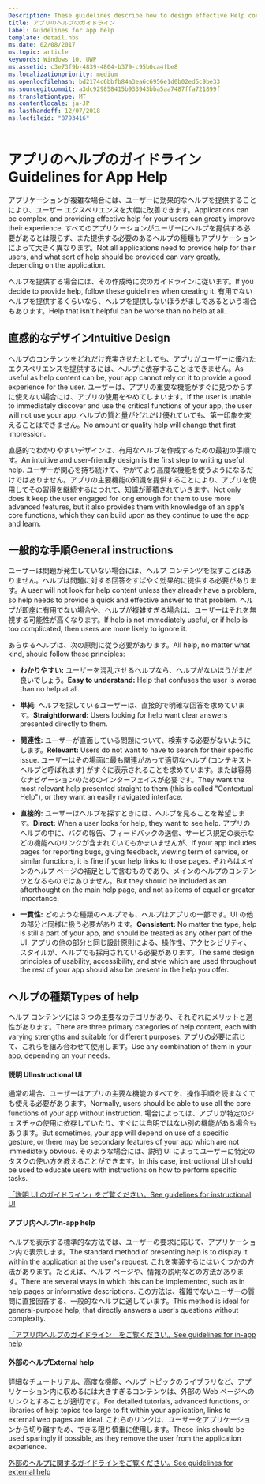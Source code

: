 ```yaml
---
Description: These guidelines describe how to design effective Help content for your app.
title: アプリのヘルプのガイドライン
label: Guidelines for app help
template: detail.hbs
ms.date: 02/08/2017
ms.topic: article
keywords: Windows 10, UWP
ms.assetid: c3e73f9b-4839-4804-b379-c95b0ca4fbe8
ms.localizationpriority: medium
ms.openlocfilehash: bd2174c6bbfb84a3ea6c6956e1d0b02ed5c9be33
ms.sourcegitcommit: a3dc929858415b933943bba5aa7487ffa721899f
ms.translationtype: MT
ms.contentlocale: ja-JP
ms.lasthandoff: 12/07/2018
ms.locfileid: "8793416"
---
```

# <a name="guidelines-for-app-help"></a><span data-ttu-id="18d31-103">アプリのヘルプのガイドライン</span><span class="sxs-lookup"><span data-stu-id="18d31-103">Guidelines for App Help</span></span>



<span data-ttu-id="18d31-104">アプリケーションが複雑な場合には、ユーザーに効果的なヘルプを提供することにより、ユーザー エクスペリエンスを大幅に改善できます。</span><span class="sxs-lookup"><span data-stu-id="18d31-104">Applications can be complex, and providing effective help for your users can greatly improve their experience.</span></span> <span data-ttu-id="18d31-105">すべてのアプリケーションがユーザーにヘルプを提供する必要があるとは限らず、また提供する必要のあるヘルプの種類もアプリケーションによって大きく異なります。</span><span class="sxs-lookup"><span data-stu-id="18d31-105">Not all applications need to provide help for their users, and what sort of help should be provided can vary greatly, depending on the application.</span></span>

<span data-ttu-id="18d31-106">ヘルプを提供する場合には、その作成時に次のガイドラインに従います。</span><span class="sxs-lookup"><span data-stu-id="18d31-106">If you decide to provide help, follow these guidelines when creating it.</span></span> <span data-ttu-id="18d31-107">有用でないヘルプを提供するくらいなら、ヘルプを提供しないほうがましであるという場合もあります。</span><span class="sxs-lookup"><span data-stu-id="18d31-107">Help that isn't helpful can be worse than no help at all.</span></span>

## <a name="intuitive-design"></a><span data-ttu-id="18d31-108">直感的なデザイン</span><span class="sxs-lookup"><span data-stu-id="18d31-108">Intuitive Design</span></span>

<span data-ttu-id="18d31-109">ヘルプのコンテンツをどれだけ充実させたとしても、アプリがユーザーに優れたエクスペリエンスを提供するには、ヘルプに依存することはできません。</span><span class="sxs-lookup"><span data-stu-id="18d31-109">As useful as help content can be, your app cannot rely on it to provide a good experience for the user.</span></span> <span data-ttu-id="18d31-110">ユーザーは、アプリの重要な機能がすぐに見つからずに使えない場合には、アプリの使用をやめてしまいます。</span><span class="sxs-lookup"><span data-stu-id="18d31-110">If the user is unable to immediately discover and use the critical functions of your app, the user will not use your app.</span></span> <span data-ttu-id="18d31-111">ヘルプの質と量がどれだけ優れていても、第一印象を変えることはできません。</span><span class="sxs-lookup"><span data-stu-id="18d31-111">No amount or quality help will change that first impression.</span></span>

<span data-ttu-id="18d31-112">直感的でわかりやすいデザインは、有用なヘルプを作成するための最初の手順です。</span><span class="sxs-lookup"><span data-stu-id="18d31-112">An intuitive and user-friendly design is the first step to writing useful help.</span></span> <span data-ttu-id="18d31-113">ユーザーが関心を持ち続けて、やがてより高度な機能を使うようになるだけではありません。アプリの主要機能の知識を提供することにより、アプリを使用してその習得を継続するにつれて、知識が蓄積されていきます。</span><span class="sxs-lookup"><span data-stu-id="18d31-113">Not only does it keep the user engaged for long enough for them to use more advanced features, but it also provides them with knowledge of an app's core functions, which they can build upon as they continue to use the app and learn.</span></span>

## <a name="general-instructions"></a><span data-ttu-id="18d31-114">一般的な手順</span><span class="sxs-lookup"><span data-stu-id="18d31-114">General instructions</span></span>

<span data-ttu-id="18d31-115">ユーザーは問題が発生していない場合には、ヘルプ コンテンツを探すことはありません。ヘルプは問題に対する回答をすばやく効果的に提供する必要があります。</span><span class="sxs-lookup"><span data-stu-id="18d31-115">A user will not look for help content unless they already have a problem, so help needs to provide a quick and effective answer to that problem.</span></span> <span data-ttu-id="18d31-116">ヘルプが即座に有用でない場合や、ヘルプが複雑すぎる場合は、ユーザーはそれを無視する可能性が高くなります。</span><span class="sxs-lookup"><span data-stu-id="18d31-116">If help is not immediately useful, or if help is too complicated, then users are more likely to ignore it.</span></span>

<span data-ttu-id="18d31-117">あらゆるヘルプは、次の原則に従う必要があります。</span><span class="sxs-lookup"><span data-stu-id="18d31-117">All help, no matter what kind, should follow these principles:</span></span>

-   <span data-ttu-id="18d31-118">**わかりやすい:** ユーザーを混乱させるヘルプなら、ヘルプがないほうがまだ良いでしょう。</span><span class="sxs-lookup"><span data-stu-id="18d31-118">**Easy to understand:** Help that confuses the user is worse than no help at all.</span></span>

-   <span data-ttu-id="18d31-119">**単純:** ヘルプを探しているユーザーは、直接的で明確な回答を求めています。</span><span class="sxs-lookup"><span data-stu-id="18d31-119">**Straightforward:** Users looking for help want clear answers presented directly to them.</span></span>

-   <span data-ttu-id="18d31-120">**関連性:** ユーザーが直面している問題について、検索する必要がないようにします。</span><span class="sxs-lookup"><span data-stu-id="18d31-120">**Relevant:** Users do not want to have to search for their specific issue.</span></span> <span data-ttu-id="18d31-121">ユーザーはその場面に最も関連があって適切なヘルプ (コンテキスト ヘルプと呼ばれます) がすぐに表示されることを求めています。または容易なナビゲーションのためのインターフェイスが必要です。</span><span class="sxs-lookup"><span data-stu-id="18d31-121">They want the most relevant help presented straight to them (this is called "Contextual Help"), or they want an easily navigated interface.</span></span>

-   <span data-ttu-id="18d31-122">**直接的:** ユーザーはヘルプを探すときには、ヘルプを見ることを希望します。</span><span class="sxs-lookup"><span data-stu-id="18d31-122">**Direct:** When a user looks for help, they want to see help.</span></span> <span data-ttu-id="18d31-123">アプリのヘルプの中に、バグの報告、フィードバックの送信、サービス規定の表示などの機能へのリンクが含まれていてもかまいませんが、</span><span class="sxs-lookup"><span data-stu-id="18d31-123">If your app includes pages for reporting bugs, giving feedback, viewing term of service, or similar functions, it is fine if your help links to those pages.</span></span> <span data-ttu-id="18d31-124">それらはメインのヘルプ ページの補足として含むものであり、メインのヘルプのコンテンツとなるものではありません。</span><span class="sxs-lookup"><span data-stu-id="18d31-124">But they should be included as an afterthought on the main help page, and not as items of equal or greater importance.</span></span>

-   <span data-ttu-id="18d31-125">**一貫性:** どのような種類のヘルプでも、ヘルプはアプリの一部です。UI の他の部分と同様に扱う必要があります。</span><span class="sxs-lookup"><span data-stu-id="18d31-125">**Consistent:** No matter the type, help is still a part of your app, and should be treated as any other part of the UI.</span></span> <span data-ttu-id="18d31-126">アプリの他の部分と同じ設計原則による、操作性、アクセシビリティ、スタイルが、ヘルプでも採用されている必要があります。</span><span class="sxs-lookup"><span data-stu-id="18d31-126">The same design principles of usability, accessibility, and style which are used throughout the rest of your app should also be present in the help you offer.</span></span>

## <a name="types-of-help"></a><span data-ttu-id="18d31-127">ヘルプの種類</span><span class="sxs-lookup"><span data-stu-id="18d31-127">Types of help</span></span>

<span data-ttu-id="18d31-128">ヘルプ コンテンツには 3 つの主要なカテゴリがあり、それぞれにメリットと適性があります。</span><span class="sxs-lookup"><span data-stu-id="18d31-128">There are three primary categories of help content, each with varying strengths and suitable for different purposes.</span></span> <span data-ttu-id="18d31-129">アプリの必要に応じて、これらを組み合わせて使用します。</span><span class="sxs-lookup"><span data-stu-id="18d31-129">Use any combination of them in your app, depending on your needs.</span></span>

#### <a name="instructional-ui"></a><span data-ttu-id="18d31-130">説明 UI</span><span class="sxs-lookup"><span data-stu-id="18d31-130">Instructional UI</span></span>

<span data-ttu-id="18d31-131">通常の場合、ユーザーはアプリの主要な機能のすべてを、操作手順を読まなくても使える必要があります。</span><span class="sxs-lookup"><span data-stu-id="18d31-131">Normally, users should be able to use all the core functions of your app without instruction.</span></span> <span data-ttu-id="18d31-132">場合によっては、アプリが特定のジェスチャの使用に依存していたり、すぐには自明ではない別の機能がある場合もあります。</span><span class="sxs-lookup"><span data-stu-id="18d31-132">But sometimes, your app will depend on use of a specific gesture, or there may be secondary features of your app which are not immediately obvious.</span></span> <span data-ttu-id="18d31-133">そのような場合には、説明 UI によってユーザーに特定のタスクの使い方を教えることができます。</span><span class="sxs-lookup"><span data-stu-id="18d31-133">In this case, instructional UI should be used to educate users with instructions on how to perform specific tasks.</span></span>

[<span data-ttu-id="18d31-134">「説明 UI のガイドライン」をご覧ください。</span><span class="sxs-lookup"><span data-stu-id="18d31-134">See guidelines for instructional UI</span></span>](instructional-ui.md)

#### <a name="in-app-help"></a><span data-ttu-id="18d31-135">アプリ内ヘルプ</span><span class="sxs-lookup"><span data-stu-id="18d31-135">In-app help</span></span>

<span data-ttu-id="18d31-136">ヘルプを表示する標準的な方法では、ユーザーの要求に応じて、アプリケーション内で表示します。</span><span class="sxs-lookup"><span data-stu-id="18d31-136">The standard method of presenting help is to display it within the application at the user's request.</span></span> <span data-ttu-id="18d31-137">これを実装するにはいくつかの方法があります。たとえば、ヘルプ ページや、情報の説明などの方法があります。</span><span class="sxs-lookup"><span data-stu-id="18d31-137">There are several ways in which this can be implemented, such as in help pages or informative descriptions.</span></span> <span data-ttu-id="18d31-138">この方法は、複雑でないユーザーの質問に直接回答する、一般的なヘルプに適しています。</span><span class="sxs-lookup"><span data-stu-id="18d31-138">This method is ideal for general-purpose help, that directly answers a user's questions without complexity.</span></span>

[<span data-ttu-id="18d31-139">「アプリ内ヘルプのガイドライン」をご覧ください。</span><span class="sxs-lookup"><span data-stu-id="18d31-139">See guidelines for in-app help</span></span>](in-app-help.md)

#### <a name="external-help"></a><span data-ttu-id="18d31-140">外部のヘルプ</span><span class="sxs-lookup"><span data-stu-id="18d31-140">External help</span></span>

<span data-ttu-id="18d31-141">詳細なチュートリアル、高度な機能、ヘルプ トピックのライブラリなど、アプリケーション内に収めるには大きすぎるコンテンツは、外部の Web ページへのリンクとすることが適切です。</span><span class="sxs-lookup"><span data-stu-id="18d31-141">For detailed tutorials, advanced functions, or libraries of help topics too large to fit within your application, links to external web pages are ideal.</span></span> <span data-ttu-id="18d31-142">これらのリンクは、ユーザーをアプリケーションから切り離すため、できる限り慎重に使用します。</span><span class="sxs-lookup"><span data-stu-id="18d31-142">These links should be used sparingly if possible, as they remove the user from the application experience.</span></span>

[<span data-ttu-id="18d31-143">外部のヘルプに関するガイドラインをご覧ください。</span><span class="sxs-lookup"><span data-stu-id="18d31-143">See guidelines for external help</span></span>](external-help.md)


